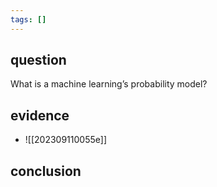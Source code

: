 ```yaml
---
tags: []
---
```

## question
What is a machine learning’s probability model?
## evidence
- ![[202309110055e]]
## conclusion